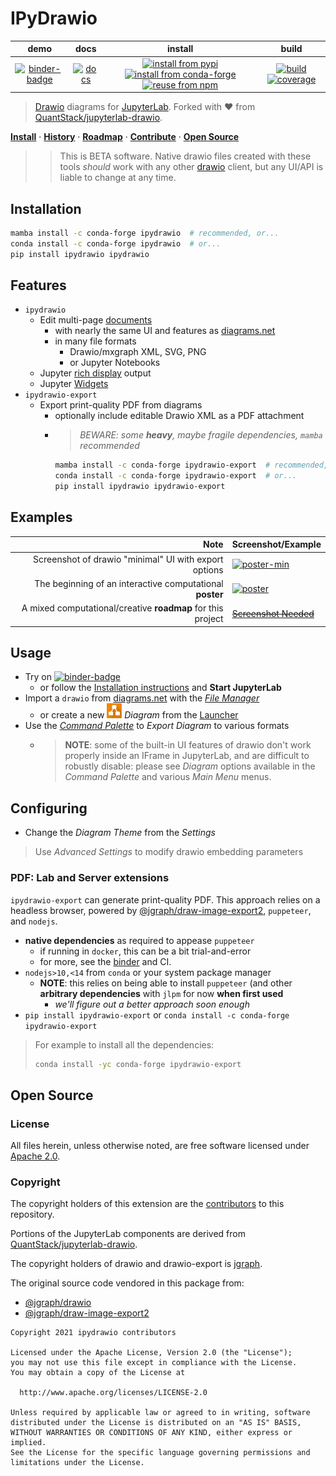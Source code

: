 # IPyDrawio

|            demo             |            docs             |                                                            install                                                             |                               build                                |
| :-------------------------: | :-------------------------: | :----------------------------------------------------------------------------------------------------------------------------: | :----------------------------------------------------------------: |
| [![binder-badge][]][binder] | [![docs][docs-badge]][docs] | [![install from pypi][pypi-badge]][pypi] [![install from conda-forge][conda-badge]][conda] [![reuse from npm][npm-badge]][npm] | [![build][workflow-badge]][workflow] [![coverage][cov-badge]][cov] |

> [Drawio][] diagrams for [JupyterLab][]. Forked with ❤️ from
> [QuantStack/jupyterlab-drawio][].

**[Install](#installation)** &middot; **[History]** &middot; **[Roadmap]**
&middot; **[Contribute][contributing]** &middot; **[Open Source](#open-source)**

> > This is BETA software. Native drawio files created with these tools _should_
> > work with any other [drawio][] client, but any UI/API is liable to change at
> > any time.

## Installation

```bash
mamba install -c conda-forge ipydrawio  # recommended, or...
conda install -c conda-forge ipydrawio  # or...
pip install ipydrawio ipydrawio
```

## Features

- `ipydrawio`
  - Edit multi-page [documents][]
    - with nearly the same UI and features as [diagrams.net][drawio]
    - in many file formats
      - Drawio/mxgraph XML, SVG, PNG
      - or Jupyter Notebooks
  - Jupyter [rich display][] output
  - Jupyter [Widgets][]
- `ipydrawio-export`
  - Export print-quality PDF from diagrams
    - optionally include editable Drawio XML as a PDF attachment
    - > _BEWARE: some **heavy**, maybe fragile dependencies, `mamba`
      > recommended_
      ```bash
      mamba install -c conda-forge ipydrawio-export  # recommended, or...
      conda install -c conda-forge ipydrawio-export  # or...
      pip install ipydrawio ipydrawio-export
      ```

## Examples

|                                                        Note | Screenshot/Example               |
| ----------------------------------------------------------: | :------------------------------- |
|       Screenshot of drawio "minimal" UI with export options | [![poster-min]][poster-min]      |
|    The beginning of an interactive computational **poster** | [![poster][]][poster]            |
| A mixed computational/creative **roadmap** for this project | [~~Screenshot Needed~~][roadmap] |

## Usage

- Try on [![binder-badge][]][binder]
  - or follow the [Installation instructions](#installation) and **Start
    JupyterLab**
- Import a `drawio` from [diagrams.net](https://diagrams.net) with the _[File
  Manager][]_
  - or create a new
    <img src="./packages/ipydrawio/style/img/drawio.svg" width="24"/> _Diagram_
    from the [Launcher][]
- Use the _[Command Palette][]_ to _Export Diagram_ to various formats
  - > **NOTE**: some of the built-in UI features of drawio don't work properly
    > inside an IFrame in JupyterLab, and are difficult to robustly disable:
    > please see _Diagram_ options available in the _Command Palette_ and
    > various _Main Menu_ menus.

## Configuring

- Change the _Diagram Theme_ from the _Settings_

> Use _Advanced Settings_ to modify drawio embedding parameters

### PDF: Lab and Server extensions

`ipydrawio-export` can generate print-quality PDF. This approach relies on a
headless browser, powered by [@jgraph/draw-image-export2], `puppeteer`, and
`nodejs`.

- **native dependencies** as required to appease `puppeteer`
  - if running in `docker`, this can be a bit trial-and-error
  - for more, see the [binder][apt-txt] and CI.
- `nodejs>10,<14` from `conda` or your system package manager
  - **NOTE**: this relies on being able to install `puppeteer` (and other
    **arbitrary dependencies** with `jlpm` for now **when first used**
    - _we'll figure out a better approach soon enough_
- `pip install ipydrawio-export` or
  `conda install -c conda-forge ipydrawio-export`

> For example to install all the dependencies:
>
> ```bash
> conda install -yc conda-forge ipydrawio-export
> ```

## Open Source

### License

All files herein, unless otherwise noted, are free software licensed under
[Apache 2.0].

### Copyright

The copyright holders of this extension are the [contributors][] to this
repository.

Portions of the JupyterLab components are derived from
[QuantStack/jupyterlab-drawio][].

The copyright holders of drawio and drawio-export is
[jgraph](http://www.jgraph.com).

The original source code vendored in this package from:

- [@jgraph/drawio][]
- [@jgraph/draw-image-export2][]

```
Copyright 2021 ipydrawio contributors

Licensed under the Apache License, Version 2.0 (the "License");
you may not use this file except in compliance with the License.
You may obtain a copy of the License at

  http://www.apache.org/licenses/LICENSE-2.0

Unless required by applicable law or agreed to in writing, software
distributed under the License is distributed on an "AS IS" BASIS,
WITHOUT WARRANTIES OR CONDITIONS OF ANY KIND, either express or implied.
See the License for the specific language governing permissions and
limitations under the License.
```

[apache 2.0]: https://github.com/deathbeds/ipydrawio/blob/master/LICENSE.txt
[@jgraph/drawio]: https://github.com/jgraph/drawio
[@jgraph/draw-image-export2]: https://github.com/jgraph/draw-image-export2
[jupyterlab]: https://github.com/jupyterlab/jupyterlab
[drawio]: https://www.diagrams.net
[quantstack/jupyterlab-drawio]: https://github.com/QuantStack/jupyterlab-drawio
[contributors]: https://github.com/deathbeds/ipydrawio/graphs/contributors
[history]: https://github.com/deathbeds/ipydrawio/blob/master/CHANGELOG.md
[binder]:
  http://mybinder.org/v2/gh/deathbeds/ipydrawio/master?urlpath=lab/tree/docs/Poster.dio.svg
[binder-badge]: https://mybinder.org/badge_logo.svg
[workflow-badge]:
  https://github.com/deathbeds/ipydrawio/workflows/.github/workflows/ci.yml/badge.svg
[workflow]:
  https://github.com/deathbeds/ipydrawio/actions?query=branch%3Amaster+workflow%3A.github%2Fworkflows%2Fci.yml
[roadmap]:
  https://github.com/deathbeds/ipydrawio/blob/master/docs/ROADMAP.ipynb
[conda-badge]: https://img.shields.io/conda/vn/conda-forge/ipydrawio
[conda]: https://anaconda.org/conda-forge/ipydrawio
[pypi-badge]: https://img.shields.io/pypi/v/ipydrawio
[pypi]: https://pypi.org/project/ipydrawio/
[npm]: https://npmjs.com/package/@deathbeds/ipydrawio
[npm-badge]: https://img.shields.io/npm/v/@deathbeds/ipydrawio
[cov-badge]:
  https://codecov.io/gh/deathbeds/ipydrawio/branch/master/graph/badge.svg?token=9B74VKHQDK
[cov]: https://codecov.io/gh/deathbeds/ipydrawio
[docs-badge]: https://readthedocs.org/projects/ipydrawio/badge/?version=latest
[docs]: https://ipydrawio.rtfd.io
[contributing]:
  https://github.com/deathbeds/ipydrawio/blob/master/CONTRIBUTING.md
[documents]:
  https://github.com/deathbeds/ipydrawio/blob/master/docs/Diagram%20Document.ipynb
[rich display]:
  https://github.com/deathbeds/ipydrawio/blob/master/docs/Diagram%20Rich%20Display.ipynb
[widgets]:
  https://github.com/deathbeds/ipydrawio/blob/master/docs/Diagram%20Widgets.ipynb
[puppeteer]: https://github.com/puppeteer/puppeteer
[@jgraph/draw-image-export2]: https://github.com/jgraph/draw-image-export2
[apt-txt]: https://github.com/deathbeds/ipydrawio/blob/master/.binder/apt.txt
[poster-min]:
  https://raw.githubusercontent.com/deathbeds/ipydrawio/master/docs/_static/images/poster.png
[poster]:
  https://raw.githubusercontent.com/deathbeds/ipydrawio/master/docs/Poster.dio.svg
[roadmap]:
  https://nbviewer.jupyter.org/github/deathbeds/ipydrawio/blob/master/docs/ROADMAP.ipynb
[command palette]:
  https://jupyterlab.readthedocs.io/en/stable/user/commands.html?highlight=command%20palette
[launcher]:
  https://jupyterlab.readthedocs.io/en/stable/user/files.html?highlight=Launcher#creating-files-and-activities
[file manager]: https://jupyterlab.readthedocs.io/en/stable/user/files.html
